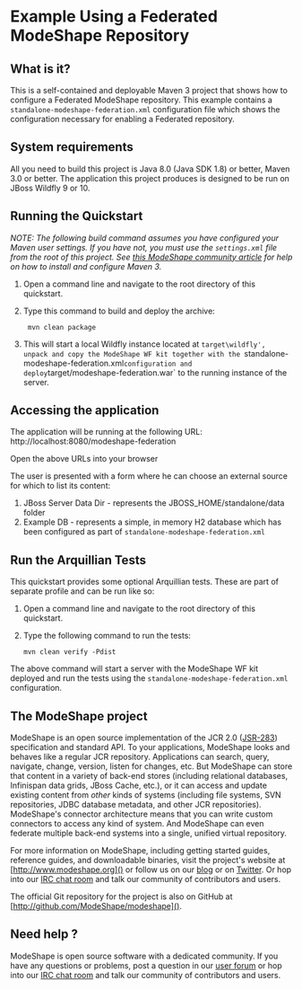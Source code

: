 Example Using a Federated ModeShape Repository
==============================================

What is it?
-----------

This is a self-contained and deployable Maven 3 project that shows how to configure a Federated ModeShape repository.
This example contains a `standalone-modeshape-federation.xml` configuration file which shows the configuration necessary for enabling a
Federated repository.

System requirements
-------------------

All you need to build this project is Java 8.0 (Java SDK 1.8) or better, Maven 3.0 or better.
The application this project produces is designed to be run on JBoss Wildfly 9 or 10.

Running the Quickstart
-------------------------
_NOTE: The following build command assumes you have configured your Maven user settings. If you have not, you must use the `settings.xml`
file from the root of this project. See [this ModeShape community article](http://community.jboss.org/wiki/ModeShapeandMaven)
for help on how to install and configure Maven 3._

1. Open a command line and navigate to the root directory of this quickstart.
2. Type this command to build and deploy the archive:

        mvn clean package

3. This will start a local Wildfly instance located at `target\wildfly', unpack and copy the ModeShape WF kit together with the `standalone-modeshape-federation.xml` configuration and 
deploy `target/modeshape-federation.war` to the running instance of the server.

Accessing the application
------------------------

The application will be running at the following URL: http://localhost:8080/modeshape-federation

Open the above URLs into your browser

The user is presented with a form where he can choose an external source for which to list its content:

1. JBoss Server Data Dir - represents the JBOSS_HOME/standalone/data folder
2. Example DB - represents a simple, in memory H2 database which has been configured as part of `standalone-modeshape-federation.xml`

Run the Arquillian Tests
-------------------------

This quickstart provides some optional Arquillian tests. These are part of separate profile and can be run like so: 

1. Open a command line and navigate to the root directory of this quickstart.
2. Type the following command to run the tests:

       mvn clean verify -Pdist

The above command will start a server with the ModeShape WF kit deployed and run the tests using the `standalone-modeshape-federation.xml` configuration.

The ModeShape project
---------------------
ModeShape is an open source implementation of the JCR 2.0 
([JSR-283](http://www.jcp.org/en/jsr/detail?id=283])) specification and 
standard API. To your applications, ModeShape looks and behaves like a 
regular JCR repository. Applications can search, query, navigate, change, 
version, listen for changes, etc. But ModeShape can store that content 
in a variety of back-end stores (including relational databases, Infinispan 
data grids, JBoss Cache, etc.), or it can access and update existing content 
from *other* kinds of systems (including file systems, SVN repositories, 
JDBC database metadata, and other JCR repositories). ModeShape's connector 
architecture means that you can write custom connectors to access any 
kind of system. And ModeShape can even federate multiple back-end systems 
into a single, unified virtual repository.

For more information on ModeShape, including getting started guides, 
reference guides, and downloadable binaries, visit the project's website 
at [http://www.modeshape.org]() or follow us on our [blog](http://modeshape.wordpress.org) 
or on [Twitter](http://twitter.com/modeshape). Or hop into our 
[IRC chat room](http://www.jboss.org/modeshape/chat) and talk our community 
of contributors and users.

The official Git repository for the project is also on GitHub at 
[http://github.com/ModeShape/modeshape]().

Need help ?
-----------

ModeShape is open source software with a dedicated community. If you have 
any questions or problems, post a question in our 
[user forum](http://community.jboss.org/en/modeshape) or hop into our 
[IRC chat room](http://www.jboss.org/modeshape/chat) and talk our 
community of contributors and users.